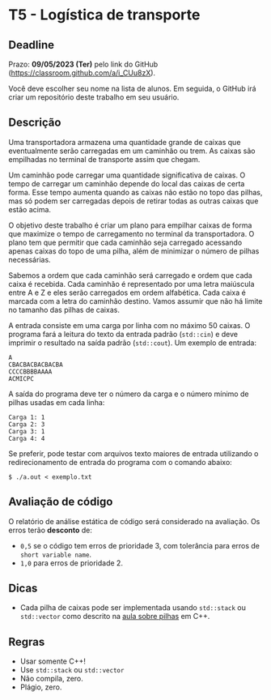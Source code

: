 
# T5 - Logística de transporte

## Deadline

Prazo: **09/05/2023 (Ter)** pelo link do GitHub (https://classroom.github.com/a/i_CUu8zX).

Você deve escolher seu nome na lista de alunos. Em seguida, o GitHub irá criar um repositório deste trabalho em seu usuário.

## Descrição

Uma transportadora armazena uma quantidade grande de caixas que eventualmente serão carregadas em um caminhão ou trem. As caixas são empilhadas no terminal de transporte assim que chegam.

Um caminhão pode carregar uma quantidade significativa de caixas. O tempo de carregar um caminhão depende do local das caixas de certa forma. Esse tempo aumenta quando as caixas não estão no topo das pilhas, mas só podem ser carregadas depois de retirar todas as outras caixas que estão acima.

O objetivo deste trabalho é criar um plano para empilhar caixas de forma que maximize o tempo de carregamento no terminal da transportadora. O plano tem que permitir que cada caminhão seja carregado acessando apenas caixas do topo de uma pilha, além de minimizar o número de pilhas necessárias.

Sabemos a ordem que cada caminhão será carregado e ordem que cada caixa é recebida. Cada caminhão é representado por uma letra maiúscula entre A e Z e eles serão carregados em ordem alfabética. Cada caixa é marcada com a letra do caminhão destino. Vamos assumir que não há limite no tamanho das pilhas de caixas.

A entrada consiste em uma carga por linha com no máximo 50 caixas.
O programa fará a leitura do texto da entrada padrão (`std::cin`) e deve  imprimir o resultado na saída padrão (`std::cout`).
Um exemplo de entrada:
```
A
CBACBACBACBACBA
CCCCBBBBAAAA
ACMICPC
```
A saída do programa deve ter o número da carga e o número mínimo de pilhas usadas em cada linha:
```
Carga 1: 1
Carga 2: 3
Carga 3: 1
Carga 4: 4
```

Se preferir, pode testar com arquivos texto maiores de entrada utilizando o redirecionamento de entrada do programa com o comando abaixo:
```
$ ./a.out < exemplo.txt
```

## Avaliação de código

O relatório de análise estática de código será considerado na avaliação. Os erros terão **desconto** de:
- `0,5` se o código tem erros de prioridade 3, com tolerância para erros de `short variable name`.
- `1,0` para erros de prioridade 2.

## Dicas
- Cada pilha de caixas pode ser implementada usando `std::stack` ou `std::vector` como descrito na  [aula sobre pilhas](../../aulas/09_listas) em C++.

## Regras

- Usar somente C++!
- Use `std::stack` ou `std::vector`
- Não compila, zero.
- Plágio, zero.